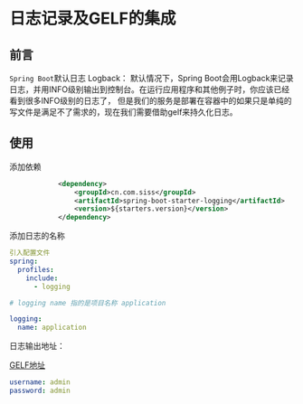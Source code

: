 # 日志记录及GELF的集成

## 前言

`Spring Boot`默认日志 Logback：
默认情况下，Spring Boot会用Logback来记录日志，并用INFO级别输出到控制台。在运行应用程序和其他例子时，你应该已经看到很多INFO级别的日志了， 但是我们的服务是部署在容器中的如果只是单纯的写文件是满足不了需求的，现在我们需要借助gelf来持久化日志。

## 使用

添加依赖

```xml
            <dependency>
                <groupId>cn.com.siss</groupId>
                <artifactId>spring-boot-starter-logging</artifactId>
                <version>${starters.version}</version>
            </dependency>
```

添加日志的名称

```yaml
引入配置文件
spring:
  profiles:
    include:
      - logging

# logging name 指的是项目名称 application

logging:
  name: application
```

日志输出地址：

[GELF地址](http://128.0.255.104:9000/search)

```yaml
username: admin
password: admin
```